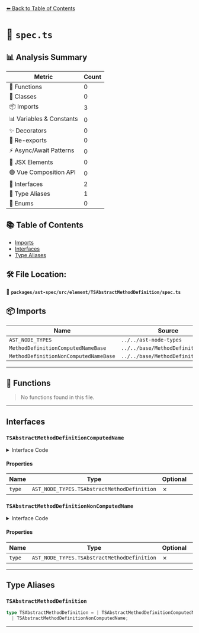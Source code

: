 [⬅️ Back to Table of Contents](../../../../../index.md)

# 📄 `spec.ts`

## 📊 Analysis Summary

| Metric | Count |
|--------|-------|
| 🔧 Functions | 0 |
| 🧱 Classes | 0 |
| 📦 Imports | 3 |
| 📊 Variables & Constants | 0 |
| ✨ Decorators | 0 |
| 🔄 Re-exports | 0 |
| ⚡ Async/Await Patterns | 0 |
| 💠 JSX Elements | 0 |
| 🟢 Vue Composition API | 0 |
| 📐 Interfaces | 2 |
| 📑 Type Aliases | 1 |
| 🎯 Enums | 0 |

## 📚 Table of Contents

- [Imports](#imports)
- [Interfaces](#interfaces)
- [Type Aliases](#type-aliases)

## 🛠️ File Location:
📂 **`packages/ast-spec/src/element/TSAbstractMethodDefinition/spec.ts`**

## 📦 Imports

| Name | Source |
|------|--------|
| `AST_NODE_TYPES` | `../../ast-node-types` |
| `MethodDefinitionComputedNameBase` | `../../base/MethodDefinitionBase` |
| `MethodDefinitionNonComputedNameBase` | `../../base/MethodDefinitionBase` |


---

## 🔧 Functions

> No functions found in this file.


---

## Interfaces

### `TSAbstractMethodDefinitionComputedName`

<details><summary>Interface Code</summary>

```ts
export interface TSAbstractMethodDefinitionComputedName
  extends MethodDefinitionComputedNameBase {
  type: AST_NODE_TYPES.TSAbstractMethodDefinition;
}
```
</details>

#### Properties

| Name | Type | Optional | Description |
|------|------|----------|-------------|
| `type` | `AST_NODE_TYPES.TSAbstractMethodDefinition` | ✗ |  |

### `TSAbstractMethodDefinitionNonComputedName`

<details><summary>Interface Code</summary>

```ts
export interface TSAbstractMethodDefinitionNonComputedName
  // this does not extend ClassMethodDefinitionNonComputedNameBase because abstract private names are not allowed
  extends MethodDefinitionNonComputedNameBase {
  type: AST_NODE_TYPES.TSAbstractMethodDefinition;
}
```
</details>

#### Properties

| Name | Type | Optional | Description |
|------|------|----------|-------------|
| `type` | `AST_NODE_TYPES.TSAbstractMethodDefinition` | ✗ |  |


---

## Type Aliases

### `TSAbstractMethodDefinition`

```ts
type TSAbstractMethodDefinition = | TSAbstractMethodDefinitionComputedName
  | TSAbstractMethodDefinitionNonComputedName;
```


---